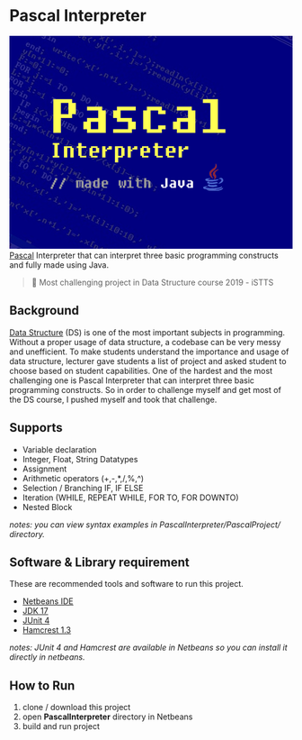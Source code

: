 # Pascal Interpreter
![Pascal Interpreter Header](./src-readme/pascal-interpreter-1.png)    
[Pascal](https://en.wikipedia.org/wiki/Pascal_(programming_language)) Interpreter that can interpret three basic programming constructs and fully made using Java.

> 💪 Most challenging project in Data Structure course 2019 - iSTTS

## Background
[Data Structure](https://en.wikipedia.org/wiki/Data_structure) (DS) is one of the most important subjects in programming. Without a proper usage of data structure, a codebase can be very messy and unefficient. To make students understand the importance and usage of data structure, lecturer gave students a list of project and asked student to choose based on student capabilities. One of the hardest and the most challenging one is Pascal Interpreter that can interpret three basic programming constructs. So in order to challenge myself and get most of the DS course, I pushed myself and took that challenge.

## Supports
- Variable declaration
- Integer, Float, String Datatypes
- Assignment
- Arithmetic operators (+,-,*,/,%,^)
- Selection / Branching IF, IF ELSE
- Iteration (WHILE, REPEAT WHILE, FOR TO, FOR DOWNTO)
- Nested Block

_notes: you can view syntax examples in PascalInterpreter/PascalProject/ directory._

## Software & Library requirement
These are recommended tools and software to run this project.
- [Netbeans IDE](https://netbeans.apache.org/)
- [JDK 17](https://www.oracle.com/java/technologies/downloads/#java17)
- [JUnit 4](https://junit.org/junit4/)
- [Hamcrest 1.3](http://hamcrest.org/JavaHamcrest/)  

_notes: JUnit 4 and Hamcrest are available in Netbeans so you can install it directly in netbeans._

## How to Run
1. clone / download this project
2. open **PascalInterpreter** directory in Netbeans
3. build and run project